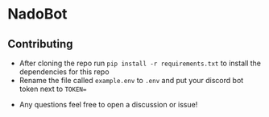 # NadoBot
## Contributing
  - After cloning the repo run `pip install -r requirements.txt` to install the dependencies for this repo
  - Rename the file called `example.env` to `.env` and put your discord bot token next to `TOKEN=`
* Any questions feel free to open a discussion or issue! 
